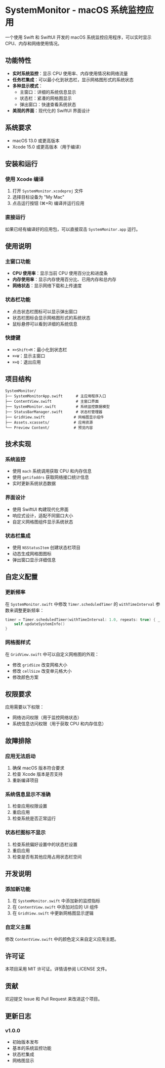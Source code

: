 # SystemMonitor - macOS 系统监控应用

一个使用 Swift 和 SwiftUI 开发的 macOS 系统监控应用程序，可以实时显示 CPU、内存和网络使用情况。

## 功能特性

- **实时系统监控**：显示 CPU 使用率、内存使用情况和网络流量
- **任务栏集成**：可以最小化到状态栏，显示网格图形式的系统状态
- **多种显示模式**：
  - 主窗口：详细的系统信息显示
  - 状态栏：紧凑的网格图显示
  - 弹出窗口：快速查看系统状态
- **美观的界面**：现代化的 SwiftUI 界面设计

## 系统要求

- macOS 13.0 或更高版本
- Xcode 15.0 或更高版本（用于编译）

## 安装和运行

### 使用 Xcode 编译

1. 打开 `SystemMonitor.xcodeproj` 文件
2. 选择目标设备为 "My Mac"
3. 点击运行按钮 (⌘+R) 编译并运行应用

### 直接运行

如果已经有编译好的应用包，可以直接双击 `SystemMonitor.app` 运行。

## 使用说明

### 主窗口功能

- **CPU 使用率**：显示当前 CPU 使用百分比和进度条
- **内存使用率**：显示内存使用百分比、已用内存和总内存
- **网络状态**：显示网络下载和上传速度

### 状态栏功能

- 点击状态栏图标可以显示弹出窗口
- 状态栏图标会显示网格图形式的系统状态
- 鼠标悬停可以看到详细的系统信息

### 快捷键

- `⌘+Shift+M`：最小化到状态栏
- `⌘+W`：显示主窗口
- `⌘+Q`：退出应用

## 项目结构

```
SystemMonitor/
├── SystemMonitorApp.swift      # 主应用程序入口
├── ContentView.swift           # 主窗口界面
├── SystemMonitor.swift         # 系统监控数据模型
├── StatusBarManager.swift      # 状态栏管理器
├── GridView.swift             # 网格图显示组件
├── Assets.xcassets/           # 应用资源
└── Preview Content/           # 预览内容
```

## 技术实现

### 系统监控

- 使用 `mach` 系统调用获取 CPU 和内存信息
- 使用 `getifaddrs` 获取网络接口统计信息
- 实时更新系统状态数据

### 界面设计

- 使用 SwiftUI 构建现代化界面
- 响应式设计，适配不同窗口大小
- 自定义网格图组件显示系统状态

### 状态栏集成

- 使用 `NSStatusItem` 创建状态栏项目
- 动态生成网格图图标
- 弹出窗口显示详细信息

## 自定义配置

### 更新频率

在 `SystemMonitor.swift` 中修改 `Timer.scheduledTimer` 的 `withTimeInterval` 参数来调整更新频率：

```swift
timer = Timer.scheduledTimer(withTimeInterval: 1.0, repeats: true) { _ in
    self.updateSystemInfo()
}
```

### 网格图样式

在 `GridView.swift` 中可以自定义网格图的外观：

- 修改 `gridSize` 改变网格大小
- 修改 `cellSize` 改变单元格大小
- 修改颜色方案

## 权限要求

应用需要以下权限：

- 网络访问权限（用于监控网络状态）
- 系统信息访问权限（用于获取 CPU 和内存信息）

## 故障排除

### 应用无法启动

1. 确保 macOS 版本符合要求
2. 检查 Xcode 版本是否支持
3. 重新编译项目

### 系统信息显示不准确

1. 检查应用权限设置
2. 重启应用
3. 检查系统是否正常运行

### 状态栏图标不显示

1. 检查系统偏好设置中的状态栏设置
2. 重启应用
3. 检查是否有其他应用占用状态栏空间

## 开发说明

### 添加新功能

1. 在 `SystemMonitor.swift` 中添加新的监控指标
2. 在 `ContentView.swift` 中添加对应的 UI 组件
3. 在 `GridView.swift` 中更新网格图显示逻辑

### 自定义主题

修改 `ContentView.swift` 中的颜色定义来自定义应用主题。

## 许可证

本项目采用 MIT 许可证。详情请参阅 LICENSE 文件。

## 贡献

欢迎提交 Issue 和 Pull Request 来改进这个项目。

## 更新日志

### v1.0.0
- 初始版本发布
- 基本的系统监控功能
- 状态栏集成
- 网格图显示